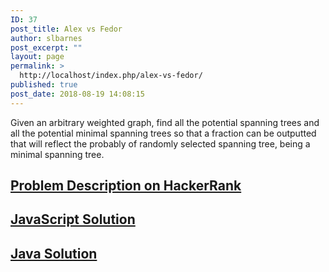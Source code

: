 ```yaml
---
ID: 37
post_title: Alex vs Fedor
author: slbarnes
post_excerpt: ""
layout: page
permalink: >
  http://localhost/index.php/alex-vs-fedor/
published: true
post_date: 2018-08-19 14:08:15
---
```

Given an arbitrary weighted graph, find all the potential spanning trees and all the potential minimal spanning trees so that a fraction can be outputted that will reflect the probably of randomly selected spanning tree, being a minimal spanning tree. 
## <a href="https://www.hackerrank.com/challenges/alex-vs-fedor" target="_blank" rel="noopener">Problem Description on HackerRank</a>

## [JavaScript Solution][1]

## [Java Solution][2]  

 [1]: /index.php/alex-vs-fedor/alex-vs-fedor-javascript
 [2]: /index.php/alex-vs-fedor/alex-vs-fedor-java